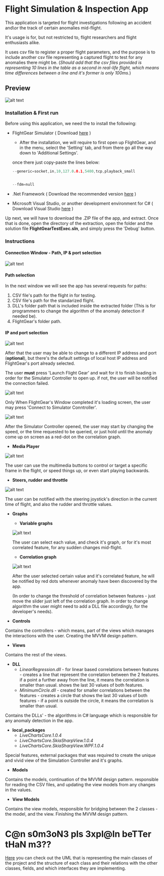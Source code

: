 # Flight Simulation & Inspection App

This application is targeted for flight investigations following an accident and\or the track of certain anomalies mid-flight.

It's usage is for, but not restricted to, flight researchers and flight enthusiasts alike.

It uses csv file to register a proper flight parameters, and the purpose is to include another csv file representing a captured flight to test for any anomalies there might be.
(*Should add that the csv files provided is representing 10 lines in the table as a second in real-life flight, which means time differences between a line and it's former is only 100ms.*)

## Preview 



![alt text](https://raw.githubusercontent.com/eladoni1/pictures-for-ADP2/main/entireThing.png)



### Installation & First run

Before using this application, we need the to install the following:
 - FlightGear Simulator ( Download [here](https://www.flightgear.org/download/) )
   - After the installation, we will require to first open up FlightGear, and in the menu, select the 'Setting' tab, and from there go all the way down to 'Additional Settings'.

   once there just copy-paste the lines below:
   
   ```C++
   --generic=socket,in,10,127.0.0.1,5400,tcp,playback_small
   
   
   --fdm=null
   ```
 - .Net Framework ( Download the recommended version [here](https://dotnet.microsoft.com/download/dotnet-framework/) )
 - Microsoft Visual Studio, or another development environment for C# ( Download Visual Studio [here](https://visualstudio.microsoft.com/downloads/) )
 


Up next, we will have to download the .ZIP file of the app, and extract.
Once that is done, open the directory of the extraction, open the folder and the solution file **FlightGearTestExec.sln**, and simply press the 'Debug' button.

### Instructions

#### Connection Window - Path, IP & port selection



![alt text](https://raw.githubusercontent.com/eladoni1/pictures-for-ADP2/main/%D7%AA%D7%A4%D7%A8%D7%99%D7%98%20paths.PNG)


#### Path selection

In the next window we will see the app has several requests for paths:
1. CSV file's path for the flight in for testing.
2. CSV file's path for the standarized flight.
3. DLL's folder path that is included inside the extracted folder (This is for programmers to change the algorithm of the anomaly detection if needed be).
4. FlightGear's folder path.


#### IP and port selection

![alt text](https://raw.githubusercontent.com/eladoni1/pictures-for-ADP2/main/%D7%AA%D7%A4%D7%A8%D7%99%D7%98%20paths%20%2B%20%D7%94%D7%92%D7%93%D7%A8%D7%AA%20IP%20%D7%95-Port.png)

After that the user may be able to change to a different IP address and port (**optional**), but there's the default settings of local host IP address and FlightGear's port already selected.

The user **must** press 'Launch Flight Gear' and wait for it to finish loading in order for the Simulator Controller to open up. if not, the user will be notified the connection failed.

![alt text](https://raw.githubusercontent.com/eladoni1/pictures-for-ADP2/main/%D7%AA%D7%A4%D7%A8%D7%99%D7%98%20paths%20%2B%20%D7%9C%D7%97%D7%99%D7%A6%D7%94%20%D7%A2%D7%9C%20launch%20flightgear.png)

Only When FlightGear's Window completed it's loading screen, the user may press 'Connect to Simulator Conntroller'.

![alt text](https://raw.githubusercontent.com/eladoni1/pictures-for-ADP2/main/%D7%AA%D7%A4%D7%A8%D7%99%D7%98%20paths%20%2B%20%D7%9C%D7%97%D7%99%D7%A6%D7%94%20%D7%A2%D7%9C%20connect%20to%20simulator.png)

After the Simulator Controller opened, the user may start by changing the speed, or the time requested to be queried, or just hold until the anomaly come up on screen as a red-dot on the correlation graph.

 - **Media Player**
 
 ![alt text](https://raw.githubusercontent.com/eladoni1/pictures-for-ADP2/main/MediaPlayer%20in%20MainWindow.PNG)
 
 The user can use the multimedia buttons to control or target a specific frame in the flight, or speed things up, or even start playing backwards.
 
 - **Steers, rudder and throttle**
 
 ![alt text](https://raw.githubusercontent.com/eladoni1/pictures-for-ADP2/main/Joystick%20in%20mainWindow.PNG)
 
 The user can be notified with the steering joystick's direction in the current time of flight, and also the rudder and throttle values.
 
- **Graphs**

  - **Variable graphs**
  
  
  ![alt text](https://raw.githubusercontent.com/eladoni1/pictures-for-ADP2/main/Graphs%20in%20MainWindow.PNG)
  
  
  The user can select each value, and check it's graph, or for it's most correlated feature, for any sudden changes mid-flight.
  
  
  - **Correlation graph**
  
  ![alt text](https://raw.githubusercontent.com/eladoni1/pictures-for-ADP2/main/Graph%20no2%20in%20MainWindow.PNG)
  
  After the user selected certain value and it's correlated feature, he will be notified by red dots whenever anomaly have been discovered by the app.
  
  (In order to change the threshold of correlation between features - just move the slider just left of the correlation graph. In order to change algorithm the user might need to add a DLL file accordingly, for the developer's needs).
  
  

- **Controls**

Contains the controllers - which means, part of the views which manages the interactions with the user. Creating the MVVM design pattern.

- **Views**

Contains the rest of the views.


- **DLL**
  - *LinearRegression.dll* - for linear based correlations between features - creates a line that represent the correlation between the 2 features. if a point a further away from the line, it means the correlation is smaller than usual. shows the last 30 values of both features.
  - *MinimumCircle.dll* - created for smaller correlations between the features - creates a circle that shows the last 30 values of both features - if a point is outside the circle, it means the correlation is smaller than usual.

Contains the DLLs' - the algorithms in C# language which is responsible for any anomaly detection in the app.


- **local_packages**
  - *LiveChartsCore.1.0.4*
  - *LiveChartsCore.SkiaSharpView.1.0.4*
  - *LiveChartsCore.SkiaSharpView.WPF.1.0.4*

Special features, external packages that was required to create the unique and vivid view of the Simulation Controller and it's graphs.

- **Models**

Contains the models, continuation of the MVVM design pattern. responsible for reading the CSV files, and updating the view models from any changes in the values.

- **View Models**

Contains the view models, responsible for bridging between the 2 classes - the model, and the view. Finishing the MVVM design pattern.


# C@n s0m3oN3 pls 3xpl@In beTTer tHaN m3??

[Here](https://www.youtube.com/watch?v=dQw4w9WgXcQ) you can check out the UML that is representing the main classes of the project and the structure of each class and their relations with the other classes, fields, and which interfaces they are implementing.



